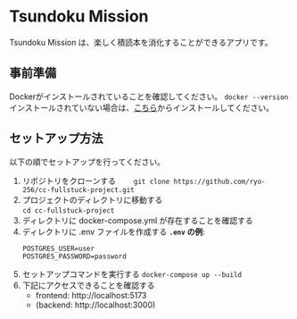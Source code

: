 # Tsundoku Mission

Tsundoku Mission は、楽しく積読本を消化することができるアプリです。


## 事前準備

Dockerがインストールされていることを確認してください。
` docker --version `
インストールされていない場合は、[こちら](https://docs.docker.com/get-docker/)からインストールしてください。


## セットアップ方法

以下の順でセットアップを行ってください。

1. リポジトリをクローンする　　
    ` git clone https://github.com/ryo-256/cc-fullstuck-project.git `
2. プロジェクトのディレクトリに移動する  
    ` cd cc-fullstuck-project `
3. ディレクトリに docker-compose.yml が存在することを確認する
4. ディレクトリに .env ファイルを作成する
    **`.env` の例**:
    ```.env
    POSTGRES_USER=user
    POSTGRES_PASSWORD=password
    ```
5. セットアップコマンドを実行する
    ` docker-compose up --build `
6. 下記にアクセスできることを確認する
    - frontend: http://localhost:5173
    - (backend: http://localhost:3000)
